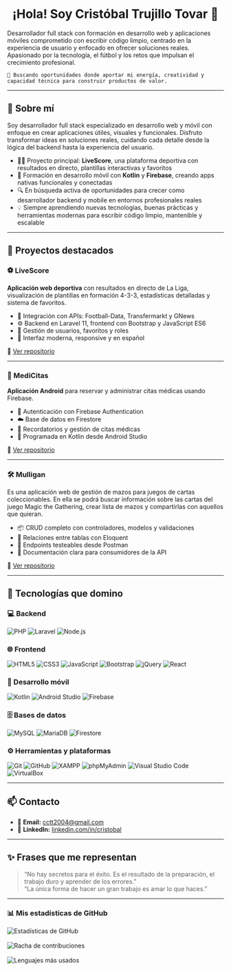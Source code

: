<h1 align="center">¡Hola! Soy Cristóbal Trujillo Tovar 👋</h1>

<p> Desarrollador full stack con formación en desarrollo web y aplicaciones móviles comprometido con escribir código limpio, centrado en la experiencia de usuario y enfocado en ofrecer soluciones reales. Apasionado por la tecnología, el fútbol y los retos que impulsan el crecimiento profesional.</p>
  
    🚀 Buscando oportunidades donde aportar mi energía, creatividad y capacidad técnica para construir productos de valor.

---

## 🚀 Sobre mí

Soy desarrollador full stack especializado en desarrollo web y móvil con enfoque en crear aplicaciones útiles, visuales y funcionales. Disfruto transformar ideas en soluciones reales, cuidando cada detalle desde la lógica del backend hasta la experiencia del usuario.

- 👨‍💻 Proyecto principal: **LiveScore**, una plataforma deportiva con resultados en directo, plantillas interactivas y favoritos
- 📱 Formación en desarrollo móvil con **Kotlin** y **Firebase**, creando apps nativas funcionales y conectadas
- 🔍 En búsqueda activa de oportunidades para crecer como desarrollador backend y mobile en entornos profesionales reales
- 💡 Siempre aprendiendo nuevas tecnologías, buenas prácticas y herramientas modernas para escribir código limpio, mantenible y escalable


---

## 🧩 Proyectos destacados

### ⚽ LiveScore  
**Aplicación web deportiva** con resultados en directo de La Liga, visualización de plantillas en formación 4-3-3, estadísticas detalladas y sistema de favoritos.

- 🔌 Integración con APIs: Football-Data, Transfermarkt y GNews
- ⚙️ Backend en Laravel 11, frontend con Bootstrap y JavaScript ES6
- 👤 Gestión de usuarios, favoritos y roles
- 🌙 Interfaz moderna, responsive y en español

📁 [Ver repositorio](https://github.com/cristobaltt7/LiveScore)

---

### 📱 MediCitas  
**Aplicación Android** para reservar y administrar citas médicas usando Firebase.

- 🔐 Autenticación con Firebase Authentication
- ☁️ Base de datos en Firestore
- 📅 Recordatorios y gestión de citas médicas
- 🧩 Programada en Kotlin desde Android Studio

📁 [Ver repositorio](https://github.com/cristobaltt7/MediCitas)

---

### 🛠️ Mulligan 
Es una aplicación web de gestión de mazos para juegos de cartas coleccionables. En ella se podrá buscar información sobre las cartas del juego Magic the Gathering, crear lista de mazos y compartirlas con aquellos que quieran.

- 📦  CRUD completo con controladores, modelos y validaciones
- 🔄  Relaciones entre tablas con Eloquent
- 🧪  Endpoints testeables desde Postman
- 📑  Documentación clara para consumidores de la API

📁 [Ver repositorio](https://github.com/cristobaltt7/Mulligan)

---


## 🧠 Tecnologías que domino

### 💻 Backend
![PHP](https://img.shields.io/badge/PHP-777BB4?style=for-the-badge&logo=php&logoColor=white)
![Laravel](https://img.shields.io/badge/Laravel-E74430?style=for-the-badge&logo=laravel&logoColor=white)
![Node.js](https://img.shields.io/badge/Node.js-339933?style=for-the-badge&logo=nodedotjs&logoColor=white)

### 🌐 Frontend
![HTML5](https://img.shields.io/badge/HTML5-E34F26?style=for-the-badge&logo=html5&logoColor=white)
![CSS3](https://img.shields.io/badge/CSS3-1572B6?style=for-the-badge&logo=css3&logoColor=white)
![JavaScript](https://img.shields.io/badge/JavaScript-F7DF1E?style=for-the-badge&logo=javascript&logoColor=black)
![Bootstrap](https://img.shields.io/badge/Bootstrap-563D7C?style=for-the-badge&logo=bootstrap&logoColor=white)
![jQuery](https://img.shields.io/badge/jQuery-0769AD?style=for-the-badge&logo=jquery&logoColor=white)
![React](https://img.shields.io/badge/React-20232A?style=for-the-badge&logo=react&logoColor=61DAFB)

### 📱 Desarrollo móvil
![Kotlin](https://img.shields.io/badge/Kotlin-0095D5?style=for-the-badge&logo=kotlin&logoColor=white)
![Android Studio](https://img.shields.io/badge/Android%20Studio-3DDC84?style=for-the-badge&logo=android-studio&logoColor=white)
![Firebase](https://img.shields.io/badge/Firebase-FFCA28?style=for-the-badge&logo=firebase&logoColor=black)

### 🗄️ Bases de datos
![MySQL](https://img.shields.io/badge/MySQL-00758F?style=for-the-badge&logo=mysql&logoColor=white)
![MariaDB](https://img.shields.io/badge/MariaDB-003545?style=for-the-badge&logo=mariadb&logoColor=white)
![Firestore](https://img.shields.io/badge/Firestore-F5820D?style=for-the-badge&logo=google-cloud&logoColor=white)

### ⚙️ Herramientas y plataformas
![Git](https://img.shields.io/badge/Git-F05032?style=for-the-badge&logo=git&logoColor=white)
![GitHub](https://img.shields.io/badge/GitHub-181717?style=for-the-badge&logo=github&logoColor=white)
![XAMPP](https://img.shields.io/badge/XAMPP-FB7A24?style=for-the-badge&logo=xampp&logoColor=white)
![phpMyAdmin](https://img.shields.io/badge/phpMyAdmin-6C78AF?style=for-the-badge&logo=php&logoColor=white)
![Visual Studio Code](https://img.shields.io/badge/VS%20Code-007ACC?style=for-the-badge&logo=visual-studio-code&logoColor=white)
![VirtualBox](https://img.shields.io/badge/VirtualBox-183A61?style=for-the-badge&logo=virtualbox&logoColor=white)

---

## 📫 Contacto

- 📧 **Email:** cctt2004@gmail.com  
- 💼 **LinkedIn:** [linkedin.com/in/cristobal](www.linkedin.com/in/cristóbal-trujillo-tovar-25ba6036b)  

---

## ✨ Frases que me representan

> “No hay secretos para el éxito. Es el resultado de la preparación, el trabajo duro y aprender de los errores.”<br>
> “La única forma de hacer un gran trabajo es amar lo que haces.”

---

<h3 align="left">📊 Mis estadísticas de GitHub</h3>

<div align="left">
  <img src="https://github-readme-stats.vercel.app/api?username=cristobaltt7&show_icons=true&theme=tokyonight&hide=issues&hide_border=false" alt="Estadísticas de GitHub" />
  <br/><br/>
  <img src="https://github-readme-streak-stats.herokuapp.com/?user=cristobaltt7&theme=tokyonight&hide_border=false" alt="Racha de contribuciones" />
  <br/><br/>
  <img src="https://github-readme-stats.vercel.app/api/top-langs/?username=cristobaltt7&layout=compact&theme=tokyonight" alt="Lenguajes más usados" />
</div>

